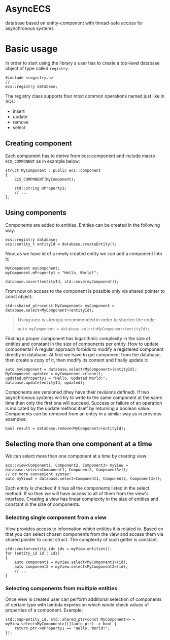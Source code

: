 # AsyncECS
database based on entity-component with thread-safe access for asynchronous systems 

# Basic usage
In order to start using the library a user has to create a top-level database object of type called `registry`.
```
#include <registry.h>
// ...
ecs::registry database;
```
The registry class supports four most common operations named just like in SQL:
* insert
* update
* remove
* select

## Creating component
Each component has to derive from ecs::component and include macro `ECS_COMPONENT` as in example below:
```
struct MyComponent : public ecs::component
{
    ECS_COMPONENT(MyComponent);
    
    std::string mProperty1;
    // ...
};
```
## Using components
Components are added to entities. Entities can be created in the following way:
```
ecs::registry database;
ecs::entity_t entityId = database.createEntity();
```
Now, as we have id of a newly created entity we can add a component into it:
```
MyComponent myComponent;
myComponent.mProperty1 = "Hello, World!";

database.insert(entityId, std::move(myComponent));
```
From now on access to the component is possible only via shared pointer to const object:
```
std::shared_ptr<const MyComponent> myComponent = database.select<MyComponent>(entityId);
```
> Using `auto` is strongly recommended in order to shorten the code:
> ```
> auto myComponent = database.select<MyComponent>(entityId);
> ```
Finding a proper component has logarithmic complexity in the size of entities and constant in the size of components per entity.
How to update components? A regular approach forbids to modify a registered component directly in database. At first we have to get component from the database, then create a copy of it, then modify its content and finally update it:
```
auto myComponent = database.select<MyComponent>(entityId);
MyComponent updated = myComponent->clone();
updated.mProperty1 = "Hello, Updated World!";
database.update(entityId, updated);
```
Components are versioned (they have their revisions defined). If two asynchronous systems will try to write to the same component at the same time then only the first one will succeed. Success or failure of an operation is indicated by the update method itself by returning a boolean value.
Components can be removed from an entity in a similar way as in previous examples:
```
bool result = database.remove<MyComponent>(entityId);
```

## Selecting more than one component at a time
We can select more than one component at a time by creating view:
```
ecs::view<Component1, Component2, Component3> myView = database.select<Component1, Component2, Component3>();
// or more convenient syntax:
auto myView2 = database.select<Component1, Component2, Component3>();
```
Each entity is checked if it has all the components listed in the select method. If so then we will have access to all of them from the view's interface. Creating a view has linear complexity in the size of entities and constant in the size of components.

### Selecting single component from a view
View provides access to information which entities it is related to. Based on that you can select chosen components from the view and access them via shared pointer to const struct. The complexity of such getter is constant.
```
std::vector<entity_id> ids = myView.entities();
for (entity_id id : ids)
{
    auto component1 = myView.select<MyComponent1>(id);
    auto component2 = myView.select<MyComponent2>(id);
    // ...
}
```
### Selecting components from multiple entities
Once view is created user can perform additional selection of components of certain type with lambda expression which would check values of properties of a component. Example:
```
std::map<entity_id, std::shared_ptr<const MyComponent>> = myView.select<MyComponent>([](auto ptr) -> bool {
    return ptr->mProperty1 == "Hello, World!";
});
```
